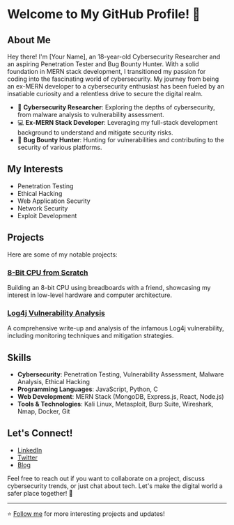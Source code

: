 # Welcome to My GitHub Profile! 👋

## About Me

Hey there! I'm [Your Name], an 18-year-old Cybersecurity Researcher and an aspiring Penetration Tester and Bug Bounty Hunter. With a solid foundation in MERN stack development, I transitioned my passion for coding into the fascinating world of cybersecurity. My journey from being an ex-MERN developer to a cybersecurity enthusiast has been fueled by an insatiable curiosity and a relentless drive to secure the digital realm.

- 🔐 **Cybersecurity Researcher**: Exploring the depths of cybersecurity, from malware analysis to vulnerability assessment.
- 💻 **Ex-MERN Stack Developer**: Leveraging my full-stack development background to understand and mitigate security risks.
- 🐛 **Bug Bounty Hunter**: Hunting for vulnerabilities and contributing to the security of various platforms.

## My Interests

- Penetration Testing
- Ethical Hacking
- Web Application Security
- Network Security
- Exploit Development

## Projects

Here are some of my notable projects:

### [8-Bit CPU from Scratch](https://github.com/yourusername/8-bit-cpu)
Building an 8-bit CPU using breadboards with a friend, showcasing my interest in low-level hardware and computer architecture.

### [Log4j Vulnerability Analysis](https://github.com/yourusername/log4j-analysis)
A comprehensive write-up and analysis of the infamous Log4j vulnerability, including monitoring techniques and mitigation strategies.

## Skills

- **Cybersecurity**: Penetration Testing, Vulnerability Assessment, Malware Analysis, Ethical Hacking
- **Programming Languages**: JavaScript, Python, C
- **Web Development**: MERN Stack (MongoDB, Express.js, React, Node.js)
- **Tools & Technologies**: Kali Linux, Metasploit, Burp Suite, Wireshark, Nmap, Docker, Git

## Let's Connect!

- [LinkedIn](https://www.linkedin.com/in/alvin-liju-0aab55307?utm_source=share&utm_campaign=share_via&utm_content=profile&utm_medium=ios_app)
- [Twitter](https://twitter.com/paperwe90)
- [Blog](https://alvin-cybersec-blog.vercel.app/)

Feel free to reach out if you want to collaborate on a project, discuss cybersecurity trends, or just chat about tech. Let's make the digital world a safer place together! 🚀

---

⭐️ [Follow me](https://github.com/yourusername) for more interesting projects and updates!


